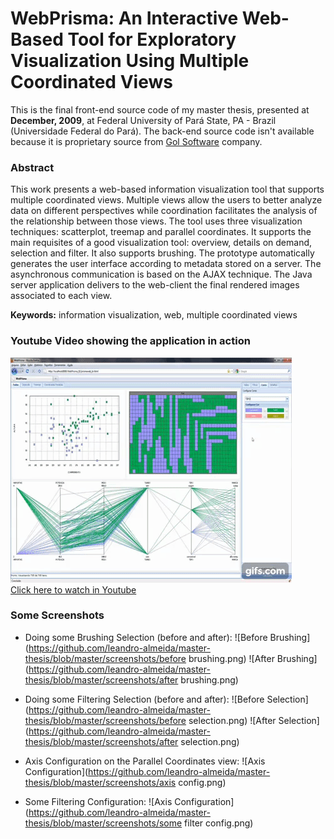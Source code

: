 # WebPrisma: An Interactive Web-Based Tool for Exploratory Visualization Using Multiple Coordinated Views
This is the final front-end source code of my master thesis, presented at **December, 2009**, at Federal University of Pará State, PA - Brazil (Universidade Federal do Pará).
The back-end source code isn't available because it is proprietary source from <a href="http://www.golsoftware.com.br" target="_blank">Gol Software</a> company.

### Abstract
This work presents a web-based information visualization tool that supports
multiple coordinated views. Multiple views allow the users to better analyze data on
different perspectives while coordination facilitates the analysis of the relationship
between those views.
The tool uses three visualization techniques: scatterplot, treemap and parallel
coordinates. It supports the main requisites of a good visualization tool: overview,
details on demand, selection and filter. It also supports brushing. The prototype
automatically generates the user interface according to metadata stored on a server. The
asynchronous communication is based on the AJAX technique. The Java server
application delivers to the web-client the final rendered images associated to each view.

**Keywords:** information visualization, web, multiple coordinated views

### Youtube Video showing the application in action
![Youtube footage gif demo](https://github.com/leandro-almeida/master-thesis/blob/master/screenshots/youtube-call.gif)
<br/>
<a href="https://www.youtube.com/watch?v=4MMiL5zVFdA" target="_blank">Click here to watch in Youtube</a>

### Some Screenshots

* Doing some Brushing Selection (before and after):
![Before Brushing](https://github.com/leandro-almeida/master-thesis/blob/master/screenshots/before brushing.png)
![After Brushing](https://github.com/leandro-almeida/master-thesis/blob/master/screenshots/after brushing.png)

* Doing some Filtering Selection (before and after):
![Before Selection](https://github.com/leandro-almeida/master-thesis/blob/master/screenshots/before selection.png)
![After Selection](https://github.com/leandro-almeida/master-thesis/blob/master/screenshots/after selection.png)

* Axis Configuration on the Parallel Coordinates view:
![Axis Configuration](https://github.com/leandro-almeida/master-thesis/blob/master/screenshots/axis config.png)

* Some Filtering Configuration:
![Axis Configuration](https://github.com/leandro-almeida/master-thesis/blob/master/screenshots/some filter config.png)
